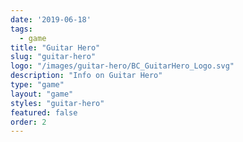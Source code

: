 ```yaml
---
date: '2019-06-18'
tags:
  - game
title: "Guitar Hero"
slug: "guitar-hero"
logo: "/images/guitar-hero/BC_GuitarHero_Logo.svg"
description: "Info on Guitar Hero"
type: "game"
layout: "game"
styles: "guitar-hero"
featured: false
order: 2
---
```

